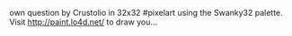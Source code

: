 own question by Crustolio in 32x32 #pixelart using the Swanky32 palette. Visit http://paint.lo4d.net/ to draw you… 